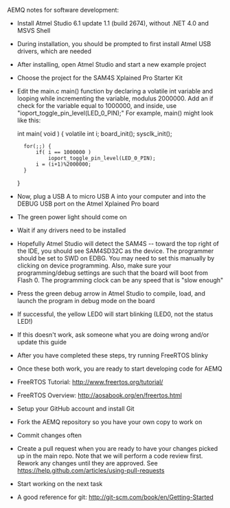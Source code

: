 AEMQ notes for software development:

- Install Atmel Studio 6.1 update 1.1 (build 2674), without .NET 4.0 and MSVS Shell
- During installation, you should be prompted to first install Atmel USB drivers,
	which are needed
- After installing, open Atmel Studio and start a new example project
- Choose the project for the SAM4S Xplained Pro Starter Kit
- Edit the main.c main() function by declaring a volatile int variable and looping
	while incrementing the variable, modulus 2000000. Add an if check for the
	variable equal to 1000000, and inside, use "ioport_toggle_pin_level(LED_0_PIN);"
	For example, main() might look like this:
	
	int main( void ) {
		volatile int i;
		board_init();
		sysclk_init();
	
		for(;;) {
			if( i == 1000000 )
				ioport_toggle_pin_level(LED_0_PIN);
			i = (i+1)%2000000;
		}
	}

- Now, plug a USB A to micro USB A into your computer and into the DEBUG USB port
	on the Atmel Xplained Pro board
- The green power light should come on
- Wait if any drivers need to be installed

- Hopefully Atmel Studio will detect the SAM4S -- toward the top right of the IDE,
	you should see SAM4SD32C as the device.  The programmer should be set to
	SWD on EDBG. You may need to set this manually by clicking on device programming.
	Also, make sure your programming/debug settings are such that the board will
	boot from Flash 0.  The programming clock can be any speed that is "slow enough"

- Press the green debug arrow in Atmel Studio to compile, load, and launch the
	program in debug mode on the board
- If successful, the yellow LED0 will start blinking (LED0, not the status LED!)
- If this doesn't work, ask someone what you are doing wrong and/or update this guide
- After you have completed these steps, try running FreeRTOS blinky
- Once these both work, you are ready to start developing code for AEMQ
- FreeRTOS Tutorial: http://www.freertos.org/tutorial/
- FreeRTOS Overview: http://aosabook.org/en/freertos.html


- Setup your GitHub account and install Git
- Fork the AEMQ repository so you have your own copy to work on
- Commit changes often
- Create a pull request when you are ready to have your changes picked up in the main repo.
	Note that we will perform a code review first.  Rework any changes until they are
	approved. See https://help.github.com/articles/using-pull-requests
- Start working on the next task
- A good reference for git: http://git-scm.com/book/en/Getting-Started
